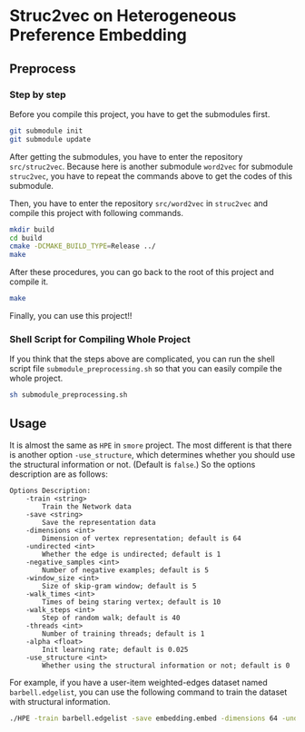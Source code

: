 # Struc2vec on Heterogeneous Preference Embedding

## Preprocess

### Step by step

Before you compile this project, you have to get the submodules first.

```bash
git submodule init
git submodule update
```

After getting the submodules, you have to enter the repository `src/struc2vec`. Because here is another submodule `word2vec` for submodule `struc2vec`, you have to repeat the commands above to get the codes of this submodule.

Then, you have to enter the repository `src/word2vec` in `struc2vec` and compile this project with following commands.

```bash
mkdir build
cd build
cmake -DCMAKE_BUILD_TYPE=Release ../
make
```

After these procedures, you can go back to the root of this project and compile it.

```bash
make
```

Finally, you can use this project!!

### Shell Script for Compiling Whole Project

If you think that the steps above are complicated, you can run the shell script file `submodule_preprocessing.sh` so that you can easily compile the whole project.

```bash
sh submodule_preprocessing.sh
```

## Usage

It is almost the same as `HPE` in `smore` project. The most different is that there is another option `-use_structure`, which determines whether you should use the structural information or not. (Default is `false`.) So the options description are as follows:

```
Options Description:
    -train <string>
        Train the Network data
    -save <string>
        Save the representation data
    -dimensions <int>
        Dimension of vertex representation; default is 64
    -undirected <int>
        Whether the edge is undirected; default is 1
    -negative_samples <int>
        Number of negative examples; default is 5
    -window_size <int>
        Size of skip-gram window; default is 5
    -walk_times <int>
        Times of being staring vertex; default is 10
    -walk_steps <int>
        Step of random walk; default is 40
    -threads <int>
        Number of training threads; default is 1
    -alpha <float>
        Init learning rate; default is 0.025
    -use_structure <int>
        Whether using the structural information or not; default is 0
```

For example, if you have a user-item weighted-edges dataset named `barbell.edgelist`, you can use the following command to train the dataset with structural information.

```bash
./HPE -train barbell.edgelist -save embedding.embed -dimensions 64 -undirected 1 -use_structure 1
```

